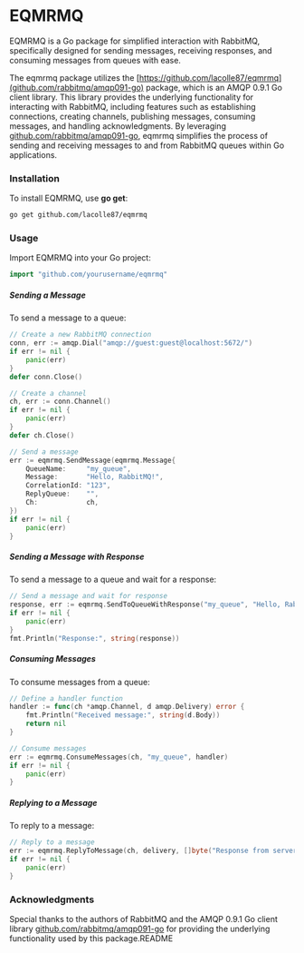 # EQMRMQ
EQMRMQ is a Go package for simplified interaction with RabbitMQ, specifically designed for sending messages, receiving responses, and consuming messages from queues with ease.

The eqmrmq package utilizes the [https://github.com/lacolle87/eqmrmq](github.com/rabbitmq/amqp091-go) package, which is an AMQP 0.9.1 Go client library. This library provides the underlying functionality for interacting with RabbitMQ, including features such as establishing connections, creating channels, publishing messages, consuming messages, and handling acknowledgments. By leveraging [github.com/rabbitmq/amqp091-go](github.com/rabbitmq/amqp091-go), eqmrmq simplifies the process of sending and receiving messages to and from RabbitMQ queues within Go applications.

### Installation
To install EQMRMQ, use **go get**:
```bash
go get github.com/lacolle87/eqmrmq
```

### Usage
Import EQMRMQ into your Go project:

```go
import "github.com/yourusername/eqmrmq"
```

##### Sending a Message
To send a message to a queue:

```go
// Create a new RabbitMQ connection
conn, err := amqp.Dial("amqp://guest:guest@localhost:5672/")
if err != nil {
    panic(err)
}
defer conn.Close()

// Create a channel
ch, err := conn.Channel()
if err != nil {
    panic(err)
}
defer ch.Close()

// Send a message
err := eqmrmq.SendMessage(eqmrmq.Message{
    QueueName:     "my_queue",
    Message:       "Hello, RabbitMQ!",
    CorrelationId: "123",
    ReplyQueue:    "",
    Ch:            ch,
})
if err != nil {
    panic(err)
}
```

##### Sending a Message with Response
To send a message to a queue and wait for a response:

```go
// Send a message and wait for response
response, err := eqmrmq.SendToQueueWithResponse("my_queue", "Hello, RabbitMQ!", ch)
if err != nil {
    panic(err)
}
fmt.Println("Response:", string(response))
```
##### Consuming Messages
To consume messages from a queue:

```go
// Define a handler function
handler := func(ch *amqp.Channel, d amqp.Delivery) error {
    fmt.Println("Received message:", string(d.Body))
    return nil
}

// Consume messages
err := eqmrmq.ConsumeMessages(ch, "my_queue", handler)
if err != nil {
    panic(err)
}
```

##### Replying to a Message
To reply to a message:

```go
// Reply to a message
err := eqmrmq.ReplyToMessage(ch, delivery, []byte("Response from server"))
if err != nil {
    panic(err)
}
```

### Acknowledgments
Special thanks to the authors of RabbitMQ and the AMQP 0.9.1 Go client library [github.com/rabbitmq/amqp091-go](github.com/rabbitmq/amqp091-go) for providing the underlying functionality used by this package.README
